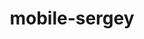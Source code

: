 ---
title: mobile-sergey
github: https://github.com/mobile-sergey
mode: light
transition: 3.5s
score: 97
archetype:
- Innovative
- Github Actions
- Descriptive
- Editor’s Choice
---
